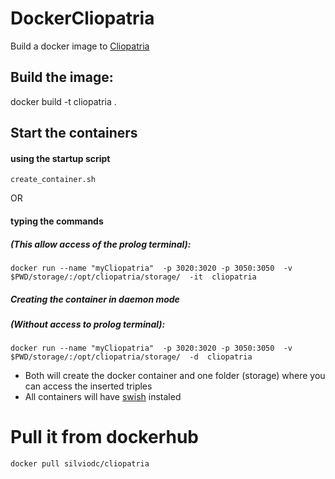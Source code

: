 # DockerCliopatria
Build a docker image to [Cliopatria](https://github.com/ClioPatria/ClioPatria)

## Build the image:

 docker build -t cliopatria .
 
 
## Start the containers

####  using the startup script 
`create_container.sh`

OR

#### typing the commands
##### (This allow access of the prolog terminal):

`docker run --name "myCliopatria"  -p 3020:3020 -p 3050:3050  -v $PWD/storage/:/opt/cliopatria/storage/  -it  cliopatria`


##### Creating the container in daemon mode
##### (Without access to prolog terminal):

`docker run --name "myCliopatria"  -p 3020:3020 -p 3050:3050  -v $PWD/storage/:/opt/cliopatria/storage/  -d  cliopatria`

 
* Both will create the docker container and one folder (storage) where you can access the inserted triples
* All containers will have [swish](https://github.com/SWI-Prolog/swish)  instaled

# Pull it from dockerhub

`docker pull silviodc/cliopatria`
